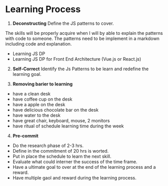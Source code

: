 # Learning Process

1. **Deconstructing** Define the JS patterns to cover.

The skills will be properly acquire when I will by able to explain the patterns with code to someone. The patterns need to be implement in a markdown including code and explanation.

- Learning JS DP
- Learning JS DP for Front End Architecture (Vue.js or React.js)

2. **Self-Correct** Identify the Js Patterns to be learn and redefine the learning goal.

3. **Removing barier to learning**

- have a clean desk
- have coffee cup on the desk
- have a apple on the desk
- have delicious chocolate bar on the desk
- have water to the desk
- have great chair, keyboard, mouse, 2 monitors
- have ritual of schedule learning time during the week

4. **Pre-commit**

- Do the research phase of 2-3 hrs.
- Define in the commitment of 20 hrs is worted.
- Put in place the schedule to learn the next skill.
- Evaluate what could interner the success of the time frame.
- Have a ultimate goal to over at the end of the learning process and a reward.
- Have multiple gaol and reward during the learning process.